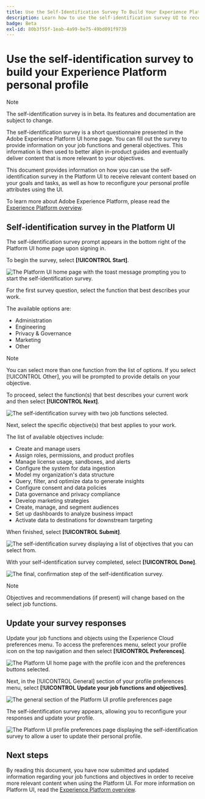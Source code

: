 ```yaml
---
title: Use the Self-Identification Survey To Build Your Experience Platform Personal Profile
description: Learn how to use the self-identification survey UI to receive relevant content based on your job functions and related objectives.
badge: Beta
exl-id: 80b3f55f-1eab-4a99-be75-49bd091f9739
---
```

# Use the self-identification survey to build your Experience Platform personal profile

>[!NOTE]
>
>The self-identification survey is in beta. Its features and documentation are subject to change.

The self-identification survey is a short questionnaire presented in the Adobe Experience Platform UI home page. You can fill out the survey to provide information on your job functions and general objectives. This information is then used to better align in-product guides and eventually deliver content that is more relevant to your objectives.

This document provides information on how you can use the self-identification survey in the Platform UI to receive relevant content based on your goals and tasks, as well as how to reconfigure your personal profile attributes using the UI.

To learn more about Adobe Experience Platform, please read the [Experience Platform overview](home.md).

## Self-identification survey in the Platform UI

The self-identification survey prompt appears in the bottom right of the Platform UI home page upon signing in.

To begin the survey, select **[!UICONTROL Start]**.

![The Platform UI home page with the toast message prompting you to start the self-identification survey.](./images/survey/survey-prompt.png)

For the first survey question, select the function that best describes your work. 

The available options are:

* Administration
* Engineering
* Privacy & Governance
* Marketing
* Other

>[!NOTE]
>
>You can select more than one function from the list of options. If you select [!UICONTROL Other], you will be prompted to provide details on your objective.

To proceed, select the function(s) that best describes your current work and then select **[!UICONTROL Next]**.

![The self-identification survey with two job functions selected.](./images/survey/select-functions.png)

Next, select the specific objective(s) that best applies to your work.

The list of available objectives include:

* Create and manage users
* Assign roles, permissions, and product profiles
* Manage license usage, sandboxes, and alerts
* Configure the system for data ingestion
* Model my organization's data structure
* Query, filter, and optimize data to generate insights
* Configure consent and data policies
* Data governance and privacy compliance
* Develop marketing strategies
* Create, manage, and segment audiences
* Set up dashboards to analyze business impact
* Activate data to destinations for downstream targeting

When finished, select **[!UICONTROL Submit]**.

![The self-identification survey displaying a list of objectives that you can select from.](./images/survey/select-objectives.png)

With your self-identification survey completed, select **[!UICONTROL Done]**.

![The final, confirmation step of the self-identification survey.](./images/survey/survey-complete.png)

>[!NOTE]
>
>Objectives and recommendations (if present) will change based on the select job functions.

## Update your survey responses

Update your job functions and objects using the Experience Cloud preferences menu. To access the preferences menu, select your profile icon on the top navigation and then select **[!UICONTROL Preferences]**.

![The Platform UI home page with the profile icon and the preferences buttons selected.](./images/survey/preferences.png)

Next, in the [!UICONTROL General] section of your profile preferences menu, select **[!UICONTROL Update your job functions and objectives]**. 

![The general section of the Platform UI profile preferences page](./images/survey/update.png)

The self-identification survey appears, allowing you to reconfigure your responses and update your profile.

![The Platform UI profile preferences page displaying the self-identification survey to allow a user to update their personal profile.](./images/survey/new-survey.png)

## Next steps

By reading this document, you have now submitted and updated information regarding your job functions and objectives in order to receive more relevant content when using the Platform UI. For more information on Platform UI, read the [Experience Platform overview](home.md).
